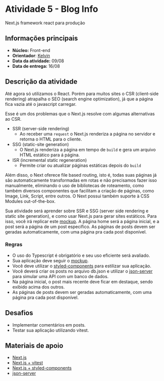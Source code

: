 # Atividade 5 - Blog Info

Next.js framework react para produção

## Informações principais

- **Núcleo:** Front-end
- **Orientador**: [Kelvin](@KelvinSouza258)
- **Data da atividade:** 09/08
- **Data de entrega:** 16/08

## Descrição da atividade

Até agora só utilizamos o React. Porém para muitos sites o CSR (client-side rendering) atrapalha o SEO (search engine optimization), já que a página fica vazia até o javascript carregar.

Esse é um dos problemas que o Next.js resolve com algumas alternativas ao CSR.

- SSR (server-side rendering)
  - Ao receber uma `request` o Next.js renderiza a página no servidor e retorna o HTML para o cliente.
- SSG (static-site generation)
  - O Next.js renderiza a página em tempo de `build` e gera um arquivo HTML estático para á página.
- ISR (incremental static regeneration)
  - Permite criar ou atualizar páginas estáticas depois do `build`

Além disso, o Next oferece file based routing, isto é, todas suas páginas já são automaticamente transformadas em rotas e não precisamos fazer isso manualmente, eliminando o uso de bibliotecas de roteamento, como também diversos componentes que facilitam a criação de páginas, como Image, Link, Script, entre outros. O Next possui também suporte à CSS Modules out-of-the-box.

Sua atividade será aprender sobre SSR e SSG (server side rendering e static site generation), e como usar Next.js para gerar sites estáticos. Para isso, você irá replicar este [mockup](https://www.figma.com/file/222MKiKbqIBTsgC5VcCpvQ/BlogInfo?node-id=0%3A1). A página home será a página inicial, e a post será a página de um post específico. As páginas de posts devem ser geradas automaticamente, com uma página pra cada post disponível.

### Regras

- O uso do Typescript é obrigatório e seu uso eficiente será avaliado.
- Sua aplicação deve seguir o [mockup](https://www.figma.com/file/222MKiKbqIBTsgC5VcCpvQ/BlogInfo?node-id=0%3A1).
- Você deve utilizar o [styled-components](https://styled-components.com/) para estilizar sua aplicação.
- Você deverá criar os posts no arquivo db.json e utilizar o [json-server](https://github.com/typicode/json-server) para simular uma API com um banco de dados.
- Na página inicial, o post mais recente deve ficar em destaque, sendo exibido acima dos outros.
- As páginas de posts devem ser geradas automaticamente, com uma página pra cada post disponível.

## Desafios

- Implementar comentários em posts.
- Testar sua aplicação utilizando vitest.

## Materiais de apoio

- [Next.js](https://nextjs.org/)
- [Next.js + vitest](https://nextjs.org/docs/testing)
- [Next.js + styled-components](https://styled-components.com/docs/advanced#with-swc)
- [json-server](https://github.com/typicode/json-server)
